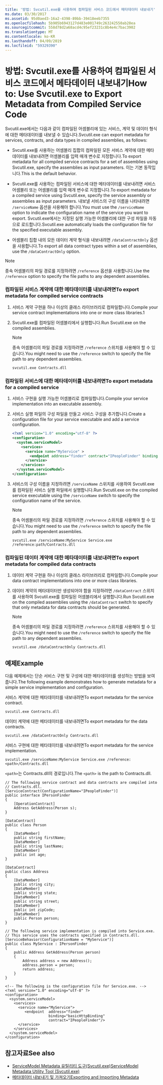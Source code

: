 ```yaml
---
title: '방법: Svcutil.exe를 사용하여 컴파일된 서비스 코드에서 메타데이터 내보내기'
ms.date: 03/30/2017
ms.assetid: 95d0aed3-16a2-4398-89bb-39418eeb7355
ms.openlocfilehash: 5b905b6943127d483e001749c263242550ab28ea
ms.sourcegitcommit: 558d78d2a68acd4c95ef23231c8b4e4c7bac3902
ms.translationtype: MT
ms.contentlocale: ko-KR
ms.lasthandoff: 04/09/2019
ms.locfileid: "59329390"
---
```

# <a name="how-to-use-svcutilexe-to-export-metadata-from-compiled-service-code"></a><span data-ttu-id="7f73f-102">방법: Svcutil.exe를 사용하여 컴파일된 서비스 코드에서 메타데이터 내보내기</span><span class="sxs-lookup"><span data-stu-id="7f73f-102">How to: Use Svcutil.exe to Export Metadata from Compiled Service Code</span></span>
<span data-ttu-id="7f73f-103">Svcutil.exe에서는 다음과 같이 컴파일된 어셈블리에 있는 서비스, 계약 및 데이터 형식에 대한 메타데이터를 내보낼 수 있습니다.</span><span class="sxs-lookup"><span data-stu-id="7f73f-103">Svcutil.exe can export metadata for services, contracts, and data types in compiled assemblies, as follows:</span></span>  
  
-   <span data-ttu-id="7f73f-104">Svcutil.exe를 사용하는 어셈블리 집합의 컴파일된 모든 서비스 계약에 대한 메타데이터를 내보내려면 어셈블리를 입력 매개 변수로 지정합니다.</span><span class="sxs-lookup"><span data-stu-id="7f73f-104">To export metadata for all compiled service contracts for a set of assemblies using Svcutil.exe, specify the assemblies as input parameters.</span></span> <span data-ttu-id="7f73f-105">이는 기본 동작입니다.</span><span class="sxs-lookup"><span data-stu-id="7f73f-105">This is the default behavior.</span></span>  
  
-   <span data-ttu-id="7f73f-106">Svcutil.exe를 사용하는 컴파일된 서비스에 대한 메타데이터를 내보내려면 서비스 어셈블리 또는 어셈블리를 입력 매개 변수로 지정합니다.</span><span class="sxs-lookup"><span data-stu-id="7f73f-106">To export metadata for a compiled service using Svcutil.exe, specify the service assembly or assemblies as input parameters.</span></span> <span data-ttu-id="7f73f-107">내보낼 서비스의 구성 이름을 나타내려면 `/serviceName` 옵션을 사용해야 합니다.</span><span class="sxs-lookup"><span data-stu-id="7f73f-107">You must use the `/serviceName` option to indicate the configuration name of the service you want to export.</span></span> <span data-ttu-id="7f73f-108">Svcutil.exe에서는 지정된 실행 가능한 어셈블리에 대한 구성 파일을 자동으로 로드합니다.</span><span class="sxs-lookup"><span data-stu-id="7f73f-108">Svcutil.exe automatically loads the configuration file for the specified executable assembly.</span></span>  
  
-   <span data-ttu-id="7f73f-109">어셈블리 집합 내의 모든 데이터 계약 형식을 내보내려면 `/dataContractOnly` 옵션을 사용합니다.</span><span class="sxs-lookup"><span data-stu-id="7f73f-109">To export all data contract types within a set of assemblies, use the `/dataContractOnly` option.</span></span>  
  
> [!NOTE]
>  <span data-ttu-id="7f73f-110">종속 어셈블리의 파일 경로를 지정하려면 `/reference` 옵션을 사용합니다.</span><span class="sxs-lookup"><span data-stu-id="7f73f-110">Use the `/reference` option to specify the file paths to any dependent assemblies.</span></span>  
  
### <a name="to-export-metadata-for-compiled-service-contracts"></a><span data-ttu-id="7f73f-111">컴파일된 서비스 계약에 대한 메타데이터를 내보내려면</span><span class="sxs-lookup"><span data-stu-id="7f73f-111">To export metadata for compiled service contracts</span></span>  
  
1. <span data-ttu-id="7f73f-112">서비스 계약 구현을 하나 이상의 클래스 라이브러리로 컴파일합니다.</span><span class="sxs-lookup"><span data-stu-id="7f73f-112">Compile your service contract implementations into one or more class libraries.1</span></span>  
  
2. <span data-ttu-id="7f73f-113">Svcutil.exe를 컴파일된 어셈블리에서 실행합니다.</span><span class="sxs-lookup"><span data-stu-id="7f73f-113">Run Svcutil.exe on the compiled assemblies.</span></span>  
  
    > [!NOTE]
    >  <span data-ttu-id="7f73f-114">종속 어셈블리의 파일 경로를 지정하려면 `/reference` 스위치를 사용해야 할 수 있습니다.</span><span class="sxs-lookup"><span data-stu-id="7f73f-114">You might need to use the `/reference` switch to specify the file path to any dependent assemblies.</span></span>  
  
    ```  
    svcutil.exe Contracts.dll  
    ```  
  
### <a name="to-export-metadata-for-a-compiled-service"></a><span data-ttu-id="7f73f-115">컴파일된 서비스에 대한 메타데이터를 내보내려면</span><span class="sxs-lookup"><span data-stu-id="7f73f-115">To export metadata for a compiled service</span></span>  
  
1. <span data-ttu-id="7f73f-116">서비스 구현을 실행 가능한 어셈블리로 컴파일합니다.</span><span class="sxs-lookup"><span data-stu-id="7f73f-116">Compile your service implementation into an executable assembly.</span></span>  
  
2. <span data-ttu-id="7f73f-117">서비스 실행 파일의 구성 파일을 만들고 서비스 구성을 추가합니다.</span><span class="sxs-lookup"><span data-stu-id="7f73f-117">Create a configuration file for your service executable and add a service configuration.</span></span>  
  
    ```xml  
    <?xml version="1.0" encoding="utf-8" ?>  
    <configuration>  
      <system.serviceModel>  
        <services>  
          <service name="MyService" >  
            <endpoint address="finder" contract="IPeopleFinder" binding="wsHttpBinding" />  
          </service>  
        </services>  
      </system.serviceModel>  
    </configuration>  
    ```  
  
3. <span data-ttu-id="7f73f-118">서비스의 구성 이름을 지정하려면 `/serviceName` 스위치를 사용하여 Svcutil.exe를 컴파일된 서비스 실행 파일에서 실행합니다.</span><span class="sxs-lookup"><span data-stu-id="7f73f-118">Run Svcutil.exe on the compiled service executable using the `/serviceName` switch to specify the configuration name of the service.</span></span>  
  
    > [!NOTE]
    >  <span data-ttu-id="7f73f-119">종속 어셈블리의 파일 경로를 지정하려면 `/reference` 스위치를 사용해야 할 수 있습니다.</span><span class="sxs-lookup"><span data-stu-id="7f73f-119">You might need to use the `/reference` switch to specify the file path to any dependent assemblies.</span></span>  
  
    ```  
    svcutil.exe /serviceName:MyService Service.exe /reference:path/Contracts.dll  
    ```  
  
### <a name="to-export-metadata-for-compiled-data-contracts"></a><span data-ttu-id="7f73f-120">컴파일된 데이터 계약에 대한 메타데이터를 내보내려면</span><span class="sxs-lookup"><span data-stu-id="7f73f-120">To export metadata for compiled data contracts</span></span>  
  
1. <span data-ttu-id="7f73f-121">데이터 계약 구현을 하나 이상의 클래스 라이브러리로 컴파일합니다.</span><span class="sxs-lookup"><span data-stu-id="7f73f-121">Compile your data contract implementations into one or more class libraries.</span></span>  
  
2. <span data-ttu-id="7f73f-122">데이터 계약의 메타데이터만 생성되어야 함을 지정하려면 `/dataContract` 스위치를 사용하여 Svcutil.exe를 컴파일된 어셈블리에서 실행합니다.</span><span class="sxs-lookup"><span data-stu-id="7f73f-122">Run Svcutil.exe on the compiled assemblies using the `/dataContract` switch to specify that only metadata for data contracts should be generated.</span></span>  
  
    > [!NOTE]
    >  <span data-ttu-id="7f73f-123">종속 어셈블리의 파일 경로를 지정하려면 `/reference` 스위치를 사용해야 할 수 있습니다.</span><span class="sxs-lookup"><span data-stu-id="7f73f-123">You might need to use the `/reference` switch to specify the file path to any dependent assemblies.</span></span>  
  
    ```  
    svcutil.exe /dataContractOnly Contracts.dll  
    ```  
  
## <a name="example"></a><span data-ttu-id="7f73f-124">예제</span><span class="sxs-lookup"><span data-stu-id="7f73f-124">Example</span></span>  
 <span data-ttu-id="7f73f-125">다음 예제에서는 단순 서비스 구현 및 구성에 대한 메타데이터를 생성하는 방법을 보여 줍니다.</span><span class="sxs-lookup"><span data-stu-id="7f73f-125">The following example demonstrates how to generate metadata for a simple service implementation and configuration.</span></span>  
  
 <span data-ttu-id="7f73f-126">서비스 계약에 대한 메타데이터를 내보내려면</span><span class="sxs-lookup"><span data-stu-id="7f73f-126">To export metadata for the service contract.</span></span>  
  
```  
svcutil.exe Contracts.dll  
```  
  
 <span data-ttu-id="7f73f-127">데이터 계약에 대한 메타데이터를 내보내려면</span><span class="sxs-lookup"><span data-stu-id="7f73f-127">To export metadata for the data contracts.</span></span>  
  
```  
svcutil.exe /dataContractOnly Contracts.dll  
```  
  
 <span data-ttu-id="7f73f-128">서비스 구현에 대한 메타데이터를 내보내려면</span><span class="sxs-lookup"><span data-stu-id="7f73f-128">To export metadata for the service implementation.</span></span>  
  
```  
svcutil.exe /serviceName:MyService Service.exe /reference:<path>/Contracts.dll  
```  
  
 <span data-ttu-id="7f73f-129">`<path>`는 Contracts.dll의 경로입니다.</span><span class="sxs-lookup"><span data-stu-id="7f73f-129">The `<path>` is the path to Contracts.dll.</span></span>  
  
```  
// The following service contract and data contracts are compiled into   
// Contracts.dll.  
[ServiceContract(ConfigurationName="IPeopleFinder")]  
public interface IPersonFinder  
{  
    [OperationContract]  
    Address GetAddress(Person s);  
}  
  
[DataContract]  
public class Person  
{  
    [DataMember]  
    public string firstName;  
    [DataMember]  
    public string lastName;  
    [DataMember]  
    public int age;  
}  
  
[DataContract]  
public class Address  
{  
    [DataMember]  
    public string city;  
    [DataMember]  
    public string state;  
    [DataMember]  
    public string street;  
    [DataMember]  
    public int zipCode;  
    [DataMember]  
    public Person person;  
}  
  
// The following service implementation is compiled into Service.exe.     
// This service uses the contracts specified in Contracts.dll.  
[ServiceBehavior(ConfigurationName = "MyService")]  
public class MyService : IPersonFinder  
{  
    public Address GetAddress(Person person)  
    {  
        Address address = new Address();  
        address.person = person;  
        return address;  
    }  
}  
  
<!-- The following is the configuration file for Service.exe. -->  
<?xml version="1.0" encoding="utf-8" ?>  
<configuration>  
  <system.serviceModel>  
    <services>  
      <service name="MyService">  
         <endpoint  address="finder"  
                    binding="basicHttpBinding"  
                    contract="IPeopleFinder"/>  
      </service>  
    </services>  
  </system.serviceModel>  
</configuration>  
```  
  
## <a name="see-also"></a><span data-ttu-id="7f73f-130">참고자료</span><span class="sxs-lookup"><span data-stu-id="7f73f-130">See also</span></span>

- [<span data-ttu-id="7f73f-131">ServiceModel Metadata 유틸리티 도구(Svcutil.exe)</span><span class="sxs-lookup"><span data-stu-id="7f73f-131">ServiceModel Metadata Utility Tool (Svcutil.exe)</span></span>](../../../../docs/framework/wcf/servicemodel-metadata-utility-tool-svcutil-exe.md)
- [<span data-ttu-id="7f73f-132">메타데이터 내보내기 및 가져오기</span><span class="sxs-lookup"><span data-stu-id="7f73f-132">Exporting and Importing Metadata</span></span>](../../../../docs/framework/wcf/feature-details/exporting-and-importing-metadata.md)
